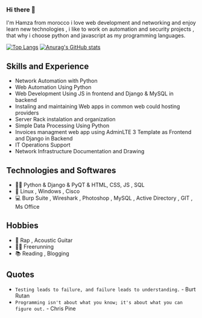 ### Hi there 👋

I'm Hamza from morocco i love web development and networking and enjoy learn new technologies , i like to work on automation and security projects , that why i choose python and javascript as my programming languages.

[![Top Langs](https://github-readme-stats.vercel.app/api/top-langs/?username=HamzaOPLEX&hide=jinja,shell,NTFM&theme=tokyonight)](https://github.com/HamzaOPLEX)
[![Anurag's GitHub stats](https://github-readme-stats.vercel.app/api?username=HamzaOPLEX&theme=tokyonight&show_icons=true)](https://github.com/HamzaOPLEX)

## Skills and Experience

* Network Automation with Python
* Web Automation Using Python
* Web Development Using JS in frontend and Django & MySQL in backend
* Instaling and maintaining Web apps in common web could hosting providers
* Server Rack instalation and organization
* Simple Data Processing Using Python
* Invoices managment web app using AdminLTE 3 Template as Frontend and Django in Backend
* IT Operations Support
* Network Infrastructure Documentation and Drawing


## Technologies and Softwares
* 👨‍💻 Python & Django & PyQT & HTML, CSS, JS , SQL
* 🌌 Linux , Windows , Cisco
* 💻 Burp Suite , Wireshark , Photoshop , MySQL , Active Directory , GIT , Ms Office


## Hobbies
* 🎼 Rap , Acoustic Guitar
* 🤸‍♂️ Freerunning
* 📚 Reading , Blogging

## Quotes

* `Testing leads to failure, and failure leads to understanding.` - Burt Rutan
* `Programming isn't about what you know; it's about what you can figure out.` - Chris Pine
